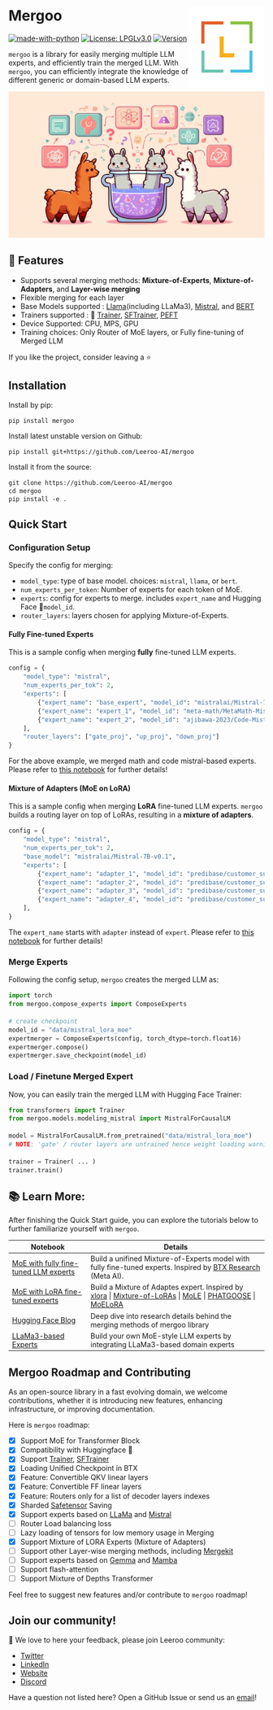 <h1>Mergoo

<img alt='Leeroo logo' src='https://github.com/Leeroo-AI/mergoo/blob/main/static/logo.png?raw=true' width='148' align='right' />

</h1>

[![made-with-python](https://img.shields.io/badge/Made%20with-Python-green.svg)](#python)
[![License: LPGLv3.0](https://img.shields.io/badge/License-LGPLv3.0-yellow.svg)](https://www.gnu.org/licenses/lgpl-3.0.en.html) 
[![Version](https://img.shields.io/pypi/v/mergoo?color=blue)](https://pypi.org/project/mergoo/)



`mergoo` is a library for easily merging multiple LLM experts, and efficiently train the merged LLM. With `mergoo`, you can efficiently integrate the knowledge of different generic or domain-based LLM experts.

<img src='https://github.com/Leeroo-AI/mergoo/blob/main/static/base_light.png?raw=true' />

## 🚀 Features

- Supports several merging methods: **Mixture-of-Experts**, **Mixture-of-Adapters**, and **Layer-wise merging** 
- Flexible merging for each layer
- Base Models supported : [Llama](https://llama.meta.com/)(including LLaMa3), [Mistral](https://huggingface.co/docs/transformers/en/model_doc/mistral), and [BERT](https://huggingface.co/docs/transformers/en/model_doc/bert)
- Trainers supported : 🤗 [Trainer](https://huggingface.co/docs/transformers/en/main_classes/trainer), [SFTrainer](https://huggingface.co/docs/trl/en/sft_trainer), [PEFT](https://huggingface.co/docs/peft/en/index)
- Device Supported: CPU, MPS, GPU
- Training choices: Only Router of MoE layers, or Fully fine-tuning of Merged LLM

If you like the project, consider leaving a ⭐️

## Installation
Install by pip:
```
pip install mergoo
```
Install latest unstable version on Github:
```
pip install git+https://github.com/Leeroo-AI/mergoo
```
Install it from the source:
```
git clone https://github.com/Leeroo-AI/mergoo
cd mergoo
pip install -e .
``` 

## Quick Start
### Configuration Setup
Specify the config for merging:  
- ```model_type```: type of base model. choices: ```mistral```, ```llama```, or ```bert```.
- ```num_experts_per_token```: Number of experts for each token of MoE.
- ```experts```: config for experts to merge. includes ```expert_name``` and Hugging Face 🤗```model_id```.
- ```router_layers```: layers chosen for applying Mixture-of-Experts.

#### Fully Fine-tuned Experts
This is a sample config when merging **fully** fine-tuned LLM experts. 
```python
config = {
    "model_type": "mistral",
    "num_experts_per_tok": 2,
    "experts": [
        {"expert_name": "base_expert", "model_id": "mistralai/Mistral-7B-v0.1"},
        {"expert_name": "expert_1", "model_id": "meta-math/MetaMath-Mistral-7B"},
        {"expert_name": "expert_2", "model_id": "ajibawa-2023/Code-Mistral-7B"}
    ],
    "router_layers": ["gate_proj", "up_proj", "down_proj"]
}
```
For the above example, we merged math and code mistral-based experts. Please refer to [this notebook](https://github.com/Leeroo-AI/mergoo/blob/main/notebooks/llama_compose_trainer.ipynb) for further details!

#### Mixture of Adapters (MoE on LoRA)
This is a sample config when merging **LoRA** fine-tuned LLM experts. ```mergoo``` builds a routing layer on top of LoRAs, resulting in a **mixture of adapters**.
```python
config = {
    "model_type": "mistral",
    "num_experts_per_tok": 2,
    "base_model": "mistralai/Mistral-7B-v0.1",
    "experts": [
        {"expert_name": "adapter_1", "model_id": "predibase/customer_support"},
        {"expert_name": "adapter_2", "model_id": "predibase/customer_support_accounts"},
        {"expert_name": "adapter_3", "model_id": "predibase/customer_support_orders"},
        {"expert_name": "adapter_4", "model_id": "predibase/customer_support_payments"}
    ],
}
```
The ```expert_name``` starts with ```adapter``` instead of ```expert```. Please refer to [this notebook](https://github.com/Leeroo-AI/mergoo/blob/main/notebooks/Mistral_lora_compose_trainer.ipynb) for further details!

### Merge Experts 
Following the config setup, ```mergoo``` creates the merged LLM as:
```python
import torch
from mergoo.compose_experts import ComposeExperts

# create checkpoint
model_id = "data/mistral_lora_moe"
expertmerger = ComposeExperts(config, torch_dtype=torch.float16)
expertmerger.compose()
expertmerger.save_checkpoint(model_id)
```

### Load / Finetune Merged Expert
Now, you can easily train the merged LLM with Hugging Face Trainer:
```python
from transformers import Trainer
from mergoo.models.modeling_mistral import MistralForCausalLM

model = MistralForCausalLM.from_pretrained("data/mistral_lora_moe") 
# NOTE: 'gate' / router layers are untrained hence weight loading warning would appeare for them

trainer = Trainer( ... )
trainer.train()
```
## 📚 Learn More:

After finishing the Quick Start guide, you can explore the tutorials below to further familiarize yourself with `mergoo`.

<table>
<thead>
  <tr>
      <th><b>Notebook</b></th>
      <th><b>Details</b></th>
  </tr>
</thead>
<tbody>
    <tr>
    <td><a href="https://github.com/Leeroo-AI/mergoo/blob/main/notebooks/llama_compose_trainer.ipynb"> MoE with fully fine-tuned LLM experts </a></td>
    <td>Build a unifined Mixture-of-Experts model with fully fine-tuned experts. Inspired by <a href=https://arxiv.org/html/2403.07816v1> BTX Research</a> (Meta AI).</td>
  </tr>
  <tr>
    <td><a href="https://github.com/Leeroo-AI/mergoo/blob/main/notebooks/Mistral_lora_compose_trainer.ipynb"> MoE with LoRA fine-tuned experts  </a></td>
    <td> Build a Mixture of Adaptes expert. Inspired by <a href=https://arxiv.org/abs/2402.07148>xlora</a> | <a href=https://arxiv.org/abs/2403.03432>Mixture-of-LoRAs</a> | <a href="https://openreview.net/forum?id=uWvKBCYh4S">MoLE</a> | <a href=https://huggingface.co/papers/2402.05859>PHATGOOSE</a> | <a href=https://arxiv.org/abs/2402.12851>MoELoRA</a></td> 
  </tr>
    <tr>
    <td><a href="https://huggingface.co/blog/alirezamsh/mergoo"> Hugging Face Blog </a></td>
    <td> Deep dive into research details behind the merging methods of mergoo library</td>
  </tr>
  </tr>
    <tr>
    <td><a href="https://github.com/Leeroo-AI/mergoo/blob/main/notebooks/integrate_llama3_experts.ipynb"> LLaMa3-based Experts </a></td>
    <td> Build your own MoE-style LLM experts by integrating LLaMa3-based domain experts</td>
  </tr>
</tbody>
</table>


## Mergoo Roadmap and Contributing

As an open-source library in a fast evolving domain, we welcome contributions, whether it is introducing new features, enhancing infrastructure, or improving documentation.

Here is `mergoo` roadmap:

- [X] Support MoE for Transformer Block
- [X] Compatibility with Huggingface 🤗
- [X] Support [Trainer](https://huggingface.co/docs/transformers/en/main_classes/trainer), [SFTrainer](https://huggingface.co/docs/trl/en/sft_trainer)
- [X] Loading Unified Checkpoint in BTX
- [X] Feature: Convertible QKV linear layers 
- [X] Feature: Convertible FF linear layers 
- [X] Feature: Routers only for a list of decoder layers indexes
- [X] Sharded [Safetensor](https://github.com/huggingface/safetensors) Saving
- [X] Support experts based on [LLaMa](https://huggingface.co/docs/transformers/en/model_doc/llama) and [Mistral](https://huggingface.co/docs/transformers/en/model_doc/mistral)
- [ ] Router Load balancing loss
- [ ] Lazy loading of tensors for low memory usage in Merging
- [X] Support Mixture of LORA Experts (Mixture of Adapters)
- [ ] Support other Layer-wise merging methods, including [Mergekit](https://github.com/arcee-ai/mergekit)
- [ ] Support experts based on [Gemma](https://blog.google/technology/developers/gemma-open-models) and [Mamba](https://arxiv.org/abs/2312.00752)
- [ ] Support flash-attention
- [ ] Support Mixture of Depths Transformer

Feel free to suggest new features and/or contribute to `mergoo` roadmap!

Join our community!
-------------
🚀 We love to here your feedback, please join Leeroo community:

- [Twitter](https://twitter.com/LeerooAI)
- [LinkedIn](https://www.linkedin.com/company/leeroo)
- [Website](https://www.leeroo.com)
- [Discord](https://discord.gg/hqVbPNNEZM)

Have a question not listed here? Open a GitHub Issue or send us an [email](support@leeroo.com)!
